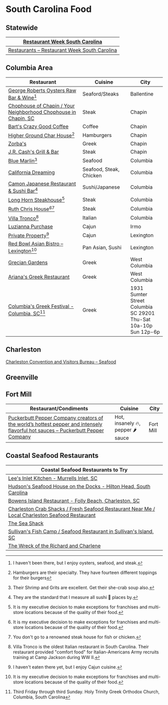 # South Carolina Food 

## Statewide 

| [Restaurant Week South Carolina](https://restaurantweeksouthcarolina.com/restaurants/) |
|----|
| [Restaurants – Restaurant Week South Carolina](https://restaurantweeksouthcarolina.com/restaurants/ ) |

## Columbia Area

| Restaurant | Cuisine | City |
|----|----|-----|
| [George Roberts Oysters Raw Bar & Wine](https://www.georgerobertsrawbarsc.com/ )[^11] | Seaford/Steaks | Ballentine |
| [Chophouse of Chapin / Your Neighborhood Chophouse in Chapin, SC](https://www.chophouseofchapin.com/ ) | Steak | Chapin |
| [Bart's Crazy Good Coffee](https://bartscoffee.com/ ) | Coffee | Chapin |
| [Higher Ground Char House](https://highergroundcharhouse.com/)[^12] | Hamburgers | Chapin |
| [Zorba's](https://zorbaschapin.com) | Greek | Chapin |
| [J.R. Cash's Grill & Bar](https://www.jrcashs.com/food ) | Steak | Chapin |
| [Blue Marlin](http://www.bluemarlincolumbia.com/)[^13] | Seafood | Columbia |
| [California Dreaming](https://californiadreaming.rest/location/Columbia-SC/) | Seafood, Steak, Chicken | Columbia |
| [Camon Japanese Restaurant & Sushi Bar](https://camonsushi.wordpress.com/)[^14] | Sushi/Japanese | Columbia |
| [Long Horn Steakhouse](https://www.longhornsteakhouse.com/locations/sc/columbia/columbia-harbison-road/5094)[^15] | Steak | Columbia |
| [Ruth Chris House](https://www.ruthschris.com/restaurant-locations/columbia/)[^15][^16] | Steak  | Columbia |
| [Villa Tronco](https://www.villatronco.com/)[^17] |Italian | Columbia |
| [Luzianna Purchase](https://luziannapurchase.com/ ) | Cajun | Irmo |
| [Private Property](https://www.privatepropertysc.com/ )[^18] | Cajun | Lexington |
| [Red Bowl Asian Bistro – Lexington](https://www.redbowllexington.com/)[^15] | Pan Asian,  Sushi | Lexington |
| [Grecian Gardens](http://www.greciangardenssc.com/) | Greek | West Columbia |
| [Ariana's Greek Restaurant](https://www.arianasgreekrestaurant.com/ ) | Greek | West Columbia |
| [Columbia's Greek Festival - Columbia, SC](https://columbiasgreekfestival.com/ )[^19] | Greek | 1931 Sumter Street<br />Columbia SC 29201<br>Thu-Sat 10a-10p<br />Sun 12p-6p|

[^11]: I haven't been there, but I enjoy oysters, seafood, and steak.
[^12]: Hamburgers are their specialty. They have fourteen different toppings for their burgers 
[^13]: Their Shrimp and Grits are excellent. Get their she-crab soup also.
[^14]: They are the standard that I measure all sushi 🍣  places by.
[^15]: It is my executive decision to make exceptions for franchises and multi-store locations because of the quality of their food.
[^16]: You don't go to a renowned steak house for fish or chicken.
[^17]: Villa Tronco is the oldest Italian restaurant in South Carolina. Their restaurant provided "comfort food" for Italian-Americans Army recruits training at Camp Jackson during WW II.
[^18]: I haven't eaten there yet, but I enjoy Cajun cuisine. 
[^19]: Third Friday through third Sunday. Holy Trinity Greek Orthodox Church, Columbia, South Carolina 

## Charleston

[Charleston Convention and Visitors Bureau – Seafood](https://www.charlestoncvb.com/plan-your-trip/dining-nightlife~124/seafood~1100/) 

## Greenville 

## Fort Mill

| Restaurant/Condiments | Cuisine | City |
|----|---|---|
| [Puckerbutt Pepper Company creators of the world’s hottest pepper and intensely flavorful hot sauces – Puckerbutt Pepper Company](https://puckerbuttpeppercompany.com/) | Hot, insanely 🔥, pepper 🌶 sauce | Fort Mill |

## Coastal Seafood Restaurants

| Coastal Seafood Restaurants to Try|
|---|
| [Lee's Inlet Kitchen - Murrells Inlet, SC](https://leesinletkitchen.com/# ) |
| [Hudson's Seafood House on the Docks - Hilton Head, South Carolina](https://www.hudsonsonthedocks.com/ ) |
| [Bowens Island Restaurant - Folly Beach, Charleston, SC](https://bowensisland.com/ ) |
| [Charleston Crab Shacks / Fresh Seafood Restaurant Near Me / Local Charleston Seafood Restaurant](https://crabshacks.com/ ) |
| [The Sea Shack](https://sites.google.com/view/theseashack/home ) |
| [Sullivan's Fish Camp / Seafood Restaurant in Sullivan's Island, SC](https://www.sullivansfishcamp.com/ ) |
| [The Wreck of the Richard and Charlene](https://wreckrc.com/ ) |
